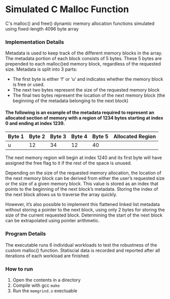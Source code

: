 # Simulated C Malloc Function

C's malloc() and free() dynamic memory allocation functions simulated using fixed-length 4096 byte array

### Implementation Details

Metadata is used to keep track of the different memory blocks in the array. The metadata portion of each block consists of 5 bytes. These 5 bytes are prepended to each malloc()ed memory block, regardless of the requested size. Metadata is split into 3 parts:

- The first byte is either ‘f’ or ‘u’ and indicates whether the memory block is free or used.
- The next two bytes represent the size of the requested memory block
- The final two bytes represent the location of the next memory block (the beginning of the metadata belonging to the next block)

#### The following is an example of the metadata required to represent an allocated section of memory with a region of 1234 bytes starting at index 0 and ending at index 1239. 

| Byte 1 | Byte 2 | Byte 3 | Byte 4| Byte 5 | Allocated Region |
|--------|--------|--------|-------|--------|------------------|
|    u   |  12    |   34   |  12   |  40    |                  |

The next memory region will begin at index 1240 and its first byte will have assigned the free flag to it if the rest of the space is unused.

Depending on the size of the requested memory allocation, the location of the next memory block can be derived from either the user’s requested size or the size of a given memory block. This value is stored as an index that points to the beginning of the next block’s metadata. Storing the index of the next block allows us to traverse the array quickly. 

However, it’s also possible to implement this flattened linked list metadata without storing a pointer to the next block, using only 2 bytes for storing the size of the current requested block. Determining the start of the next block can be extrapolated using pointer arithmetic.

### Program Details

The executable runs 6 individual workloads to test the robustness of the custom malloc() function. Statiscial data is recorded and reported after all iterations of each workload are finished.

### How to run

1. Open the contents in a directory
2. Compile with gcc `make`
3. Run the `memgrind.o` exectuable
